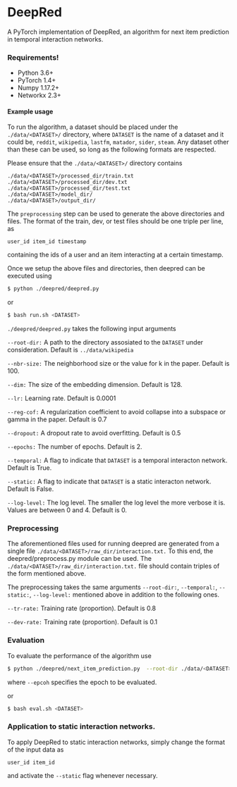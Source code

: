 # DeepRed
A PyTorch implementation of DeepRed, an algorithm for next item prediction in temporal interaction networks.


### Requirements!
  - Python 3.6+
  - PyTorch 1.4+
  - Numpy 1.17.2+
  - Networkx 2.3+

#### Example usage

To run the algorithm, a dataset should be placed under the ```./data/<DATASET>/``` directory, where 
```DATASET``` is the name of a dataset and it could be, ```reddit```, ```wikipedia```, ```lastfm```, ```matador```, ```sider```, ```steam```.
Any dataset other than these can be used, so long as the following formats are respected.

Please ensure that the ```./data/<DATASET>/``` directory contains

```
./data/<DATASET>/processed_dir/train.txt
./data/<DATASET>/processed_dir/dev.txt
./data/<DATASET>/processed_dir/test.txt
./data/<DATASET>/model_dir/
./data/<DATASET>/output_dir/
```

The ```preprocessing``` step can be used to generate the above directories and files.
The format of the train, dev, or test files should be one triple per line, as
```
user_id item_id timestamp
```
containing the ids of a user and an item interacting at a certain timestamp.


Once we setup the above files and directories, then deepred can be executed using 

```sh
$ python ./deepred/deepred.py
```

or 

```sh
$ bash run.sh <DATASET>
```

```./deepred/deepred.py``` takes the following input arguments

`--root-dir:`
A path to the directory assosiated to the ```DATASET``` under consideration. Default is ```../data/wikipedia```

`--nbr-size:`
The neighborhood size or the value for k in the paper. Default is 100.

`--dim:`
The size of the embedding dimension. Default is 128.

`--lr:`
Learning rate. Default is 0.0001

`--reg-cof:`
A regularization coefficient to avoid collapse into a subspace or gamma in the paper. Default is 0.7

`--dropout:`
A dropout rate to avoid overfitting. Default is 0.5

`--epochs:`
The number of epochs. Default is 2.

`--temporal:`
A flag to indicate that ```DATASET``` is a temporal interacton network. Default is True.

`--static:`
A flag to indicate that ```DATASET``` is a static interacton network. Default is False.


`--log-level:`
The log level. The smaller the log level the more verbose it is. Values are between 0 and 4. Default is 0.

### Preprocessing

The aforementioned files used for running deepred are generated from a single file ```./data/<DATASET>/raw_dir/interaction.txt.```
To this end, the deepred/preprocess.py module can be used. The ```./data/<DATASET>/raw_dir/interaction.txt.``` file should contain 
triples of the form mentioned above.

The preprocessing takes the same arguments `--root-dir:`, `--temporal:`, `--static:`, `--log-level:` mentioned above in addition
to the following ones.

`--tr-rate:`
Training rate (proportion). Default is 0.8

`--dev-rate:`
Training rate (proportion). Default is 0.1


### Evaluation

To evaluate the performance of the algorithm use 



```sh
$ python ./deepred/next_item_prediction.py  --root-dir ./data/<DATASET>/ --epoch <EPOCH>
```

where ```--epcoh``` specifies the epoch to be evaluated.

or 

```sh
$ bash eval.sh <DATASET>
```

### Application to static interaction networks.

To apply DeepRed to static interaction networks, simply change the format of the input data as

```user_id item_id```

and activate the ```--static``` flag whenever necessary.
